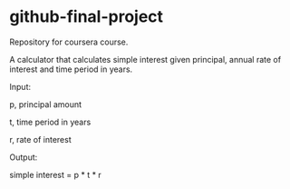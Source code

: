 # github-final-project
Repository for coursera course.

A calculator that calculates simple interest given principal, annual rate of interest and time period in years.

Input:

  p, principal amount
  
  t, time period in years
  
  r, rate of interest
  
Output:

  simple interest = p * t * r
